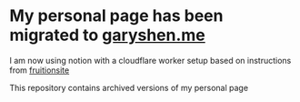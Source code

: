 # My personal page has been migrated to <a href="https://garyshen.me/">garyshen.me</a>
I am now using notion with a cloudflare worker setup based on instructions from [fruitionsite](fruitionsite.com)


This repository contains archived versions of my personal page
